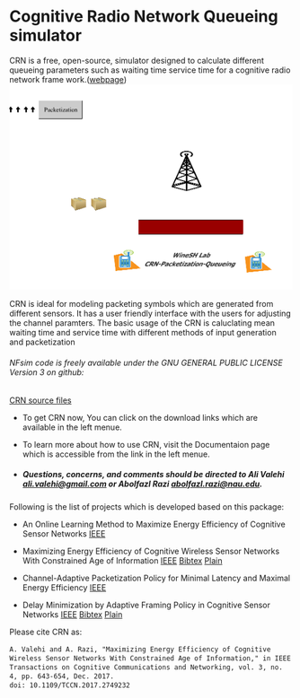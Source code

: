 # Cognitive Radio Network Queueing simulator
CRN is a free, open-source, simulator designed to calculate different queueing parameters such as waiting time service time for a cognitive radio network frame work.([webpage](http://alivalehi.com/crn))
![Image](./site/images/general.gif)

CRN is ideal for modeling packeting symbols which are generated from different sensors. It has a user friendly interface with the users for adjusting the channel paramters. The basic usage of the CRN is caluclating mean waiting time and service time with different methods of input generation and packetization 

###### NFsim code is freely available under the GNU GENERAL PUBLIC LICENSE Version 3 on github: 
[CRN source files](https://github.com/alivalehi/crn)

* To get CRN now, You can click on the download links which are available in the left menue.

* To learn more about how to use CRN, visit the Documentaion page which is accessible from the link in the left menue.


 * ##### Questions, concerns, and comments should be directed to Ali Valehi ali.valehi@gmail.com or Abolfazl Razi abolfazl.razi@nau.edu.

Following is the list of projects which is developed based on this package:
 
 
* An Online Learning Method to Maximize Energy Efficiency of Cognitive Sensor Networks [IEEE](http://ieeexplore.ieee.org/document/8294225/)
* Maximizing Energy Efficiency of Cognitive Wireless Sensor Networks With Constrained Age of Information [IEEE](http://ieeexplore.ieee.org/document/8025774/)  [Bibtex](http://alivalehi.com/crn/transpapersep2017bibtex.txt) [Plain](http://alivalehi.com/crn/transpapersep2017plain.txt)
* Channel-Adaptive Packetization Policy for Minimal Latency and Maximal Energy Efficiency [IEEE](http://ieeexplore.ieee.org/document/7337449/)

* Delay Minimization by Adaptive Framing Policy in Cognitive Sensor Networks [IEEE](http://ieeexplore.ieee.org/document/7925727/) [Bibtex](http://alivalehi.com/crn/wcncpapermay17bibtex.txt) [Plain](http://alivalehi.com/crn/wcncpapermay17plain.txt)




Please cite CRN as:
```
A. Valehi and A. Razi, "Maximizing Energy Efficiency of Cognitive Wireless Sensor Networks With Constrained Age of Information," in IEEE Transactions on Cognitive Communications and Networking, vol. 3, no. 4, pp. 643-654, Dec. 2017.
doi: 10.1109/TCCN.2017.2749232
```
